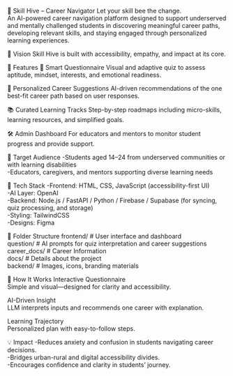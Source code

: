 🌟 Skill Hive – Career Navigator
Let your skill bee the change.  
An AI-powered career navigation platform designed to support underserved and mentally challenged students in discovering meaningful career paths, developing relevant skills, and staying engaged through personalized learning experiences.

🎯 Vision
Skill Hive is built with accessibility, empathy, and impact at its core.

🚀 Features
🧠 Smart Questionnaire
Visual and adaptive quiz to assess aptitude, mindset, interests, and emotional readiness.

🎯 Personalized Career Suggestions
AI-driven recommendations of the one best-fit career path based on user responses.

📚 Curated Learning Tracks
Step-by-step roadmaps including micro-skills, learning resources, and simplified goals.

🛠️ Admin Dashboard
For educators and mentors to monitor student progress and provide support.

👥 Target Audience
-Students aged 14–24 from underserved communities or with learning disabilities  
-Educators, caregivers, and mentors supporting diverse learning needs

🧰 Tech Stack
-Frontend: HTML, CSS, JavaScript (accessibility-first UI)  
-AI Layer: OpenAI  
-Backend: Node.js / FastAPI / Python / Firebase / Supabase (for syncing, quiz processing, and storage)  
-Styling: TailwindCSS  
-Designs: Figma  

📂 Folder Structure
frontend/          # User interface and dashboard  
question/          # AI prompts for quiz interpretation and career suggestions  
career_docs/       # Career Information  
docs/              # Details about the project  
backend/           # Images, icons, branding materials  

🧪 How It Works
Interactive Questionnaire  
Simple and visual—designed for clarity and accessibility.

AI-Driven Insight  
LLM interprets inputs and recommends one career with explanation.

Learning Trajectory  
Personalized plan with easy-to-follow steps.

💡 Impact
-Reduces anxiety and confusion in students navigating career decisions.  
-Bridges urban-rural and digital accessibility divides.  
-Encourages confidence and clarity in students’ journey.  
